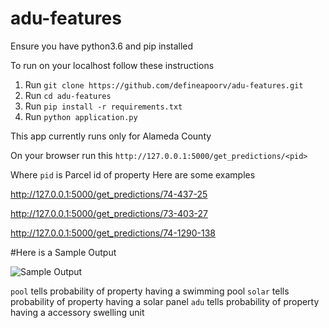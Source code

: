 # adu-features

Ensure you have python3.6 and pip installed

To run on your localhost follow these instructions

1. Run `git clone https://github.com/defineapoorv/adu-features.git`
2. Run `cd adu-features`
3. Run `pip install -r requirements.txt`
4. Run `python application.py`

This app currently runs only for Alameda County

On your browser run this
`http://127.0.0.1:5000/get_predictions/<pid>`

Where `pid` is Parcel id of property
Here are some examples

http://127.0.0.1:5000/get_predictions/74-437-25

http://127.0.0.1:5000/get_predictions/73-403-27

http://127.0.0.1:5000/get_predictions/74-1290-138


#Here is a Sample Output

![Sample Output](https://raw.githubusercontent.com/defineapoorv/adu-features/master/sample/test-output.png)

`pool` tells probability of property having a swimming pool
`solar` tells probability of property having a solar panel
`adu` tells probability of property having a accessory swelling unit


